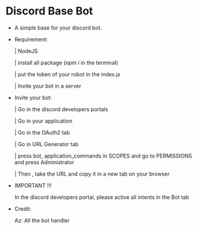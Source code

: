 # Discord Base Bot

+ A simple base for your discord bot.

- Requirement:

    | NodeJS
    
    | install all package (*npm i* in the terminal)
    
    | put the token of your robot in the index.js
    
    | Invite your bot in a server
    
- Invite your bot:

    | Go in the discord developers portals
    
    | Go in your application
    
    | Go in the OAuth2 tab
    
    | Go in URL Generator tab
    
    | press bot, application_commands in SCOPES and go to PERMISSIONS and press Administrator
    
    | Then , take the URL and copy it in a new tab on your browser

- IMPORTANT !!!

    In the discord developers portal, please active all intents in the Bot tab
    
- Credit:

    Az: All the bot handler
